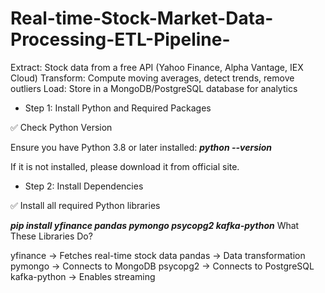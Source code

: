 
# Real-time-Stock-Market-Data-Processing-ETL-Pipeline-
Extract: Stock data from a free API (Yahoo Finance, Alpha Vantage, IEX Cloud) Transform: Compute moving averages, detect trends, remove outliers Load: Store in a MongoDB/PostgreSQL database for analytics




+ Step 1: Install Python and Required Packages
  
✅ Check Python Version


Ensure you have Python 3.8 or later installed:
*****python --version*****

If it is not installed, please download it from official site.

+ Step 2: Install Dependencies
  
✅ Install all required Python libraries


*****pip install yfinance pandas pymongo psycopg2 kafka-python*****
What These Libraries Do?

yfinance → Fetches real-time stock data
pandas → Data transformation
pymongo → Connects to MongoDB
psycopg2 → Connects to PostgreSQL
kafka-python → Enables streaming 
